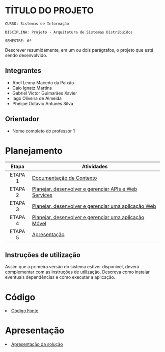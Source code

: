 # TÍTULO DO PROJETO

`CURSO: Sistemas de Informação`

`DISCIPLINA: Projeto - Arquitetura de Sistemas Distribuídos`

`SEMESTRE: 6º`

Descrever resumidamente, em um ou dois parágrafos, o projeto que está sendo desenvolvido.

## Integrantes

- Abel Leony Macedo da Paixão
- Caio Ignatz Martins
- Gabriel Víctor Guimarães Xavier
- Iago Oliveira de Almeida
- Phelipe Octavio Antunes Silva

## Orientador

- Nome completo do professor 1

# Planejamento

|  Etapa  | Atividades                                                                            |
| :-----: | ------------------------------------------------------------------------------------- |
| ETAPA 1 | [Documentação de Contexto](docs/contexto.md) <br>                                     |
| ETAPA 2 | [Planejar, desenvolver e gerenciar APIs e Web Services](docs/backend-apis.md) <br>    |
| ETAPA 3 | [Planejar, desenvolver e gerenciar uma aplicação Web](docs/frontend-web.md)           |
| ETAPA 4 | [Planejar, desenvolver e gerenciar uma aplicação Móvel](docs/frontend-mobile.md) <br> |
| ETAPA 5 | [Apresentação](presentation/README.md)                                                |

## Instruções de utilização

Assim que a primeira versão do sistema estiver disponível, deverá complementar com as instruções de utilização. Descreva como instalar eventuais dependências e como executar a aplicação.

# Código

<li><a href="src/README.md"> Código Fonte</a></li>

# Apresentação

<li><a href="presentation/README.md"> Apresentação da solução</a></li>
